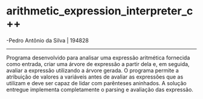 ﻿# arithmetic_expression_interpreter_c++
-Pedro Antônio da Silva | 194828 

-----------------------------------------------

Programa desenvolvido para analisar uma expressão aritmética fornecida como entrada, criar uma árvore de expressão a partir dela e, em seguida, avaliar a expressão utilizando a árvore gerada. O programa permite a atribuição de valores a variáveis antes de avaliar as expressões que as utilizam e deve ser capaz de lidar com parênteses aninhados. A solução entregue implementa completamente  o parsing e avaliação das expressão.


